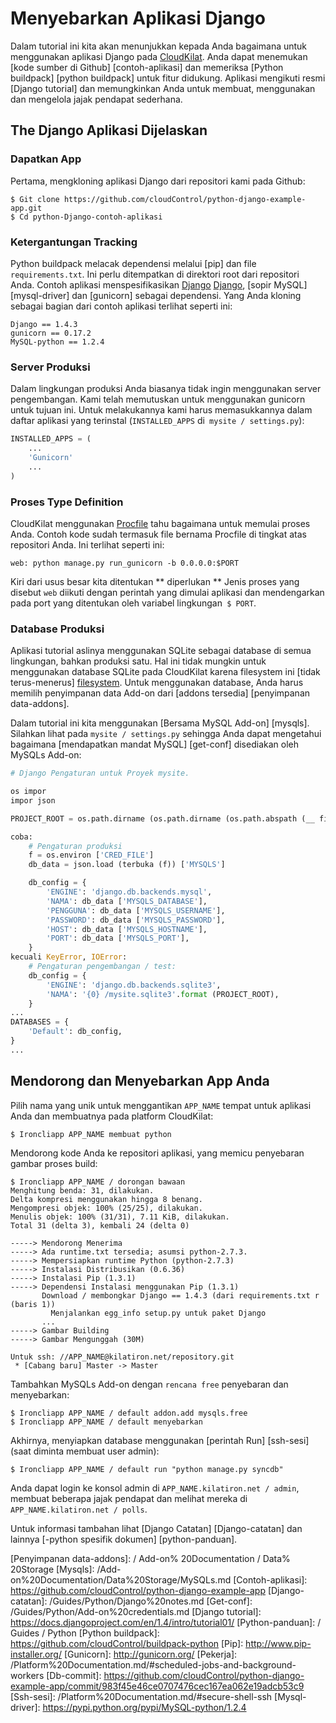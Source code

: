 # Menyebarkan Aplikasi Django

Dalam tutorial ini kita akan menunjukkan kepada Anda bagaimana untuk menggunakan aplikasi Django pada [CloudKilat]. Anda dapat menemukan [kode sumber di Github] [contoh-aplikasi] dan memeriksa [Python buildpack] [python buildpack] untuk fitur didukung. Aplikasi mengikuti resmi [Django tutorial] dan memungkinkan Anda untuk membuat, menggunakan dan mengelola jajak pendapat sederhana.

## The Django Aplikasi Dijelaskan

### Dapatkan App

Pertama, mengkloning aplikasi Django dari repositori kami pada Github:

~~~ Pesta
$ Git clone https://github.com/cloudControl/python-django-example-app.git
$ Cd python-Django-contoh-aplikasi
~~~

### Ketergantungan Tracking

Python buildpack melacak dependensi melalui [pip] dan file `requirements.txt`. Ini perlu ditempatkan di direktori root dari repositori Anda. Contoh aplikasi menspesifikasikan [Django] [Django], [sopir MySQL] [mysql-driver] dan [gunicorn] sebagai dependensi. Yang Anda kloning sebagai bagian dari contoh aplikasi terlihat seperti ini:

~~~
Django == 1.4.3
gunicorn == 0.17.2
MySQL-python == 1.2.4
~~~

### Server Produksi

Dalam lingkungan produksi Anda biasanya tidak ingin menggunakan server pengembangan. Kami telah memutuskan untuk menggunakan gunicorn untuk tujuan ini. Untuk melakukannya kami harus memasukkannya dalam daftar aplikasi yang terinstal (`INSTALLED_APPS` di` mysite / settings.py`):

~~~ Python
INSTALLED_APPS = (
    ...
    'Gunicorn'
    ...
)
~~~

### Proses Type Definition

CloudKilat menggunakan [Procfile] tahu bagaimana untuk memulai proses Anda. Contoh kode sudah termasuk file bernama Procfile di tingkat atas repositori Anda. Ini terlihat seperti ini:

~~~
web: python manage.py run_gunicorn -b 0.0.0.0:$PORT
~~~

Kiri dari usus besar kita ditentukan ** diperlukan ** Jenis proses yang disebut `web` diikuti dengan perintah yang dimulai aplikasi dan mendengarkan pada port yang ditentukan oleh variabel lingkungan` $ PORT`.

### Database Produksi

Aplikasi tutorial aslinya menggunakan SQLite sebagai database di semua lingkungan, bahkan produksi satu. Hal ini tidak mungkin untuk menggunakan database SQLite pada CloudKilat karena filesystem ini [tidak terus-menerus] [filesystem]. Untuk menggunakan database, Anda harus memilih penyimpanan data Add-on dari [addons tersedia] [penyimpanan data-addons].

Dalam tutorial ini kita menggunakan [Bersama MySQL Add-on] [mysqls]. Silahkan lihat pada `mysite / settings.py` sehingga Anda dapat mengetahui bagaimana [mendapatkan mandat MySQL] [get-conf] disediakan oleh MySQLs Add-on:

~~~ Python
# Django Pengaturan untuk Proyek mysite.

os impor
impor json

PROJECT_ROOT = os.path.dirname (os.path.dirname (os.path.abspath (__ file__)))

coba:
    # Pengaturan produksi
    f = os.environ ['CRED_FILE']
    db_data = json.load (terbuka (f)) ['MYSQLS']

    db_config = {
        'ENGINE': 'django.db.backends.mysql',
        'NAMA': db_data ['MYSQLS_DATABASE'],
        'PENGGUNA': db_data ['MYSQLS_USERNAME'],
        'PASSWORD': db_data ['MYSQLS_PASSWORD'],
        'HOST': db_data ['MYSQLS_HOSTNAME'],
        'PORT': db_data ['MYSQLS_PORT'],
    }
kecuali KeyError, IOError:
    # Pengaturan pengembangan / test:
    db_config = {
        'ENGINE': 'django.db.backends.sqlite3',
        'NAMA': '{0} /mysite.sqlite3'.format (PROJECT_ROOT),
    }
...
DATABASES = {
    'Default': db_config,
}
...
~~~

## Mendorong dan Menyebarkan App Anda

Pilih nama yang unik untuk menggantikan `APP_NAME` tempat untuk aplikasi Anda dan membuatnya pada platform CloudKilat:

~~~ Pesta
$ Ironcliapp APP_NAME membuat python
~~~

Mendorong kode Anda ke repositori aplikasi, yang memicu penyebaran gambar proses build:

~~~ Pesta
$ Ironcliapp APP_NAME / dorongan bawaan
Menghitung benda: 31, dilakukan.
Delta kompresi menggunakan hingga 8 benang.
Mengompresi objek: 100% (25/25), dilakukan.
Menulis objek: 100% (31/31), 7.11 KiB, dilakukan.
Total 31 (delta 3), kembali 24 (delta 0)

-----> Mendorong Menerima
-----> Ada runtime.txt tersedia; asumsi python-2.7.3.
-----> Mempersiapkan runtime Python (python-2.7.3)
-----> Instalasi Distribusikan (0.6.36)
-----> Instalasi Pip (1.3.1)
-----> Dependensi Instalasi menggunakan Pip (1.3.1)
       Download / membongkar Django == 1.4.3 (dari requirements.txt r (baris 1))
         Menjalankan egg_info setup.py untuk paket Django
       ...
-----> Gambar Building
-----> Gambar Mengunggah (30M)

Untuk ssh: //APP_NAME@kilatiron.net/repository.git
 * [Cabang baru] Master -> Master
~~~

Tambahkan MySQLs Add-on dengan `rencana free` penyebaran dan menyebarkan:
~~~ Pesta
$ Ironcliapp APP_NAME / default addon.add mysqls.free
$ Ironcliapp APP_NAME / default menyebarkan
~~~

Akhirnya, menyiapkan database menggunakan [perintah Run] [ssh-sesi] (saat diminta membuat user admin):

~~~ Pesta
$ Ironcliapp APP_NAME / default run "python manage.py syncdb"
~~~

Anda dapat login ke konsol admin di `APP_NAME.kilatiron.net / admin`, membuat beberapa jajak pendapat dan melihat mereka di` APP_NAME.kilatiron.net / polls`.

Untuk informasi tambahan lihat [Django Catatan] [Django-catatan] dan lainnya [-python spesifik dokumen] [python-panduan].

[Django]: https://www.djangoproject.com/
[CloudKilat]: http://www.cloudkilat.com/
[CloudKilat]: http://www.cloudkilat.com/
[CloudKilat-doc-user]: /Platform%20Documentation.md/#user-accounts
[CloudKilat-doc-cmdline]: /Platform%20Documentation.md/#command-line-client-web-console-and-api
[Procfile]: /Platform%20Documentation.md/#buildpacks-and-the-procfile
[Git]: https://help.github.com/articles/set-up-git
[Filesystem]: /Platform%20Documentation.md/#non-persistent-filesystem
[Penyimpanan data-addons]: / Add-on% 20Documentation / Data% 20Storage
[Mysqls]: /Add-on%20Documentation/Data%20Storage/MySQLs.md
[Contoh-aplikasi]: https://github.com/cloudControl/python-django-example-app
[Django-catatan]: /Guides/Python/Django%20notes.md
[Get-conf]: /Guides/Python/Add-on%20credentials.md
[Django tutorial]: https://docs.djangoproject.com/en/1.4/intro/tutorial01/
[Python-panduan]: / Guides / Python
[Python buildpack]: https://github.com/cloudControl/buildpack-python
[Pip]: http://www.pip-installer.org/
[Gunicorn]: http://gunicorn.org/
[Pekerja]: /Platform%20Documentation.md/#scheduled-jobs-and-background-workers
[Db-commit]: https://github.com/cloudControl/python-django-example-app/commit/983f45e46ce0707476cec167ea062e19adcb53c9
[Ssh-sesi]: /Platform%20Documentation.md/#secure-shell-ssh
[Mysql-driver]: https://pypi.python.org/pypi/MySQL-python/1.2.4
